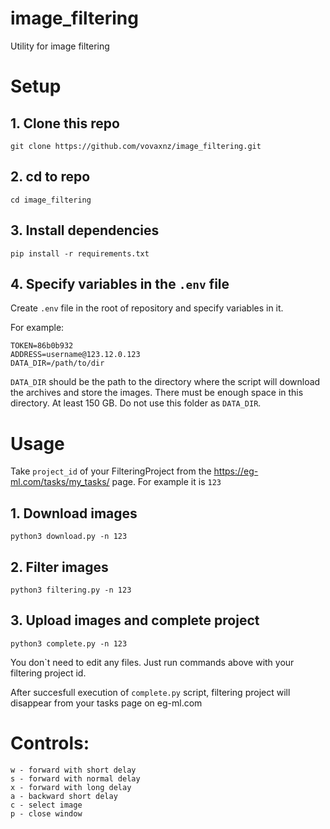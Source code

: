 # image_filtering

Utility for image filtering

# Setup

## 1. Clone this repo

```
git clone https://github.com/vovaxnz/image_filtering.git
```

## 2. cd to repo
```
cd image_filtering
```

## 3. Install dependencies

```
pip install -r requirements.txt
```

## 4. Specify variables in the `.env` file

Create `.env` file in the root of repository and specify variables in it.

For example:
```
TOKEN=86b0b932
ADDRESS=username@123.12.0.123
DATA_DIR=/path/to/dir
```

`DATA_DIR` should be the path to the directory where the script will download the archives and store the images. There must be enough space in this directory. At least 150 GB. Do not use this folder as `DATA_DIR`.


# Usage

Take `project_id` of your FilteringProject from the https://eg-ml.com/tasks/my_tasks/ page. For example it is `123`

## 1. Download images

```
python3 download.py -n 123
```

## 2. Filter images

```
python3 filtering.py -n 123
```

## 3. Upload images and complete project

```
python3 complete.py -n 123
```

You don`t need to edit any files. Just run commands above with your filtering project id.

After succesfull execution of `complete.py` script, filtering project will disappear from your tasks page on eg-ml.com

# Controls:

```
w - forward with short delay
s - forward with normal delay
x - forward with long delay
a - backward short delay
c - select image
p - close window
```